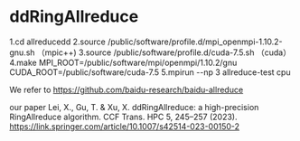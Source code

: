 # ddRingAllreduce
1.cd allreducedd
2.source /public/software/profile.d/mpi_openmpi-1.10.2-gnu.sh
（mpic++)
3.source /public/software/profile.d/cuda-7.5.sh
（cuda）
4.make MPI_ROOT=/public/software/mpi/openmpi/1.10.2/gnu CUDA_ROOT=/public/software/cuda-7.5
5.mpirun --np 3 allreduce-test cpu

We refer to
https://github.com/baidu-research/baidu-allreduce

our paper
Lei, X., Gu, T. & Xu, X. ddRingAllreduce: a high-precision RingAllreduce algorithm. CCF Trans. HPC 5, 245–257 (2023).
https://link.springer.com/article/10.1007/s42514-023-00150-2
